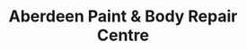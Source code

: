 ---
title: "Aberdeen Paint & Body Repair Centre"
url: /aberdeen/aberdeen-paint-and-body-repair-centre/
shop: car repair
---